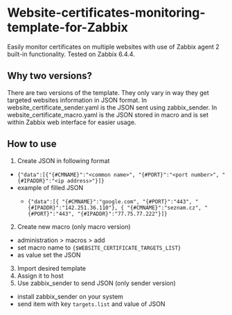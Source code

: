 # Website-certificates-monitoring-template-for-Zabbix
Easily monitor certificates on multiple websites with use of Zabbix agent 2 built-in functionality. Tested on Zabbix 6.4.4.
## Why two versions?
There are two versions of the template. They only vary in way they get targeted websites information in JSON format. In website_certificate_sender.yaml is the JSON sent using zabbix_sender. In website_certificate_macro.yaml is the JSON stored in macro and is set within Zabbix web interface for easier usage.
## How to use
1. Create JSON in following format
  - ```{"data":[{"{#CMNAME}":"<common name>", "{#PORT}":"<port number>", "{#IPADDR}":"<ip address>"}]} ```
  - example of filled JSON
    - ```
      {"data":[{ "{#CMNAME}":"google.com", "{#PORT}":"443", "{#IPADDR}":"142.251.36.110"}, { "{#CMNAME}":"seznam.cz", "{#PORT}":"443", "{#IPADDR}":"77.75.77.222"}]}
      ```
2. Create new macro (only macro version)
  - administration > macros > add
  - set macro name to `{$WEBSITE_CERTIFICATE_TARGETS_LIST}`
  - as value set the JSON
3. Import desired template
4. Assign it to host
5. Use zabbix_sender to send JSON (only sender version)
  - install zabbix_sender on your system
  - send item with key `targets.list` and value of JSON
